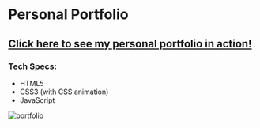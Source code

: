 # Personal Portfolio
## <a href="http://www.theoccasionalist.net"> Click here to see my personal portfolio in action!</a>
### Tech Specs:
<ul>
  <li>HTML5</li>
  <li>CSS3 (with CSS animation)</li>
  <li>JavaScript</li>
</ul>  

![portfolio](https://user-images.githubusercontent.com/28411165/38460091-31d26398-3a81-11e8-9714-81fe09cfaee1.jpg)

